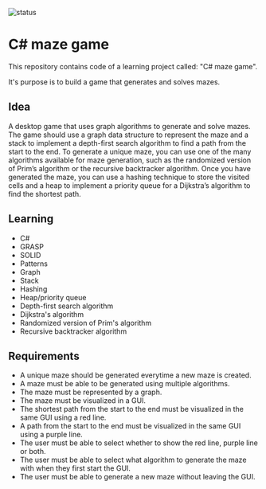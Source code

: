 ![status](https://badgen.net/static/status/planned/grey/)

# C# maze game

This repository contains code of a learning project called: "C# maze game".

It's purpose is to build a game that generates and solves mazes.

## Idea

A desktop game that uses graph algorithms to generate and solve mazes. The game should use a graph data structure to represent the maze and a stack to implement a depth-first search algorithm to find a path from the start to the end. To generate a unique maze, you can use one of the many algorithms available for maze generation, such as the randomized version of Prim’s algorithm or the recursive backtracker algorithm. Once you have generated the maze, you can use a hashing technique to store the visited cells and a heap to implement a priority queue for a Dijkstra’s algorithm to find the shortest path.

## Learning

- C#
- GRASP
- SOLID
- Patterns
- Graph
- Stack
- Hashing
- Heap/priority queue
- Depth-first search algorithm
- Dijkstra's algorithm
- Randomized version of Prim's algorithm
- Recursive backtracker algorithm

## Requirements

- A unique maze should be generated everytime a new maze is created.
- A maze must be able to be generated using multiple algorithms.
- The maze must be represented by a graph.
- The maze must be visualized in a GUI.
- The shortest path from the start to the end must be visualized in the same GUI using a red line.
- A path from the start to the end must be visualized in the same GUI using a purple line.
- The user must be able to select whether to show the red line, purple line or both.
- The user must be able to select what algorithm to generate the maze with when they first start the GUI.
- The user must be able to generate a new maze without leaving the GUI.

